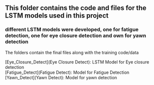 ## This folder contains the code and files for the LSTM models used in this project 
### different LSTM models were developed, one for fatigue detection, one for eye closure detection and own for yawn detection
The folders contain the final files along with the training code/data 

[Eye_Closure_Detect](Eye Closure Detect): LSTM Model for Eye closure detection <br>
[Fatigue_Detect](Fatigue Detect): Model for Fatigue Detection <br>
[Yawn_Detect](Yawn Detect): Model for yawn detection <br>

